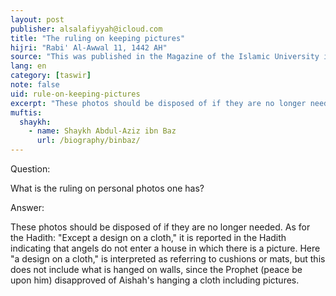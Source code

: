 ```yaml
---
layout: post
publisher: alsalafiyyah@icloud.com
title: "The ruling on keeping pictures"
hijri: "Rabi' Al-Awwal 11, 1442 AH"
source: "This was published in the Magazine of the Islamic University in Madinah"
lang: en
category: [taswir]
note: false
uid: rule-on-keeping-pictures
excerpt: "These photos should be disposed of if they are no longer needed. As for the Hadith: 'Except a design on a cloth,' it is reported in the Hadith indicating that angels do not enter a house in which there is a picture. Here 'a design on a cloth,' is interpreted as referring to cushions or mats, but this does not include what is hanged on walls, since the Prophet (peace be upon him) disapproved of Aishah's hanging a cloth including pictures."
muftis:
  shaykh: 
    - name: Shaykh Abdul-Aziz ibn Baz
      url: /biography/binbaz/
---
```


Question: 

What is the ruling on personal photos one has?

Answer: 

These photos should be disposed of if they are no longer needed. As for the Hadith: "Except a design on a cloth," it is reported in the Hadith indicating that angels do not enter a house in which there is a picture. Here "a design on a cloth," is interpreted as referring to cushions or mats, but this does not include what is hanged on walls, since the Prophet (peace be upon him) disapproved of Aishah's hanging a cloth including pictures. 
